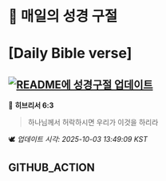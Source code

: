 # 🙏 매일의 성경 구절
# [Daily Bible verse]
## [![README에 성경구절 업데이트](https://github.com/DONGSUKA/first_test/actions/workflows/update-readme-bible.yml/badge.svg)](https://github.com/DONGSUKA/first_test/actions/workflows/update-readme-bible.yml)
<!-- START_BIBLE_VERSE -->
📖 **히브리서 6:3**
> 하나님께서 허락하시면 우리가 이것을 하리라

🕊️ _업데이트 시각: 2025-10-03 13:49:09 KST_
  <!-- END_BIBLE_VERSE -->
## GITHUB_ACTION
